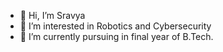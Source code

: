 - 👋 Hi, I’m Sravya
- 👀 I’m interested in Robotics and Cybersecurity 
- 🌱 I’m currently pursuing in final year of B.Tech.

<!---
Sravya02/Sravya02 is a ✨ special ✨ repository because its `README.md` (this file) appears on your GitHub profile.
You can click the Preview link to take a look at your changes.
--->
